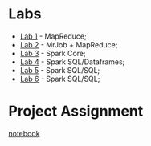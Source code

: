 # Labs

* [Lab 1](lab1) - MapReduce;
* [Lab 2](lab2) - MrJob + MapReduce;
* [Lab 3](lab3) - Spark Core;
* [Lab 4](lab4) - Spark SQL/Dataframes;
* [Lab 5](lab5) - Spark SQL/SQL;
* [Lab 6](lab6) - Spark SQL/SQL;

# Project Assignment

[notebook](https://github.com/smduarte/spbd-2324/blob/main/proj/SPBD2324_Proj.ipynb)
